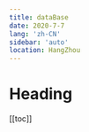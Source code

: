 ```yaml
---
title: dataBase
date: 2020-7-7
lang: 'zh-CN'
sidebar: 'auto'
location: HangZhou
---
```


# Heading
[[toc]]
